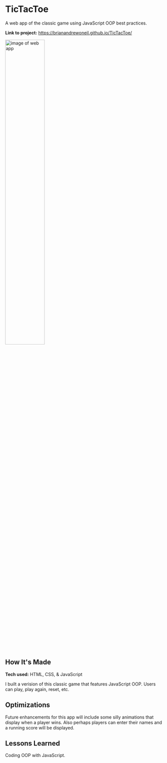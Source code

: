 # TicTacToe

A web app of the classic game using JavaScript OOP best practices.

**Link to project:** https://brianandrewoneil.github.io/TicTacToe/

<img alt="image of web app" src="https://brianandrewoneil.github.io/TicTacToe/img/TTT.png" width=50%>

## How It's Made

**Tech used:** HTML, CSS, & JavaScript

I built a verision of this classic game that features JavaScript OOP. Users can play, play again, reset, etc.

## Optimizations
Future enhancements for this app will include some silly animations that display when a player wins. Also perhaps players can enter their names and a running score will be displayed.

## Lessons Learned
Coding OOP with JavaScript.
